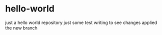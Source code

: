 # hello-world
just a hello world repository
just some test writing to see changes applied the new branch
